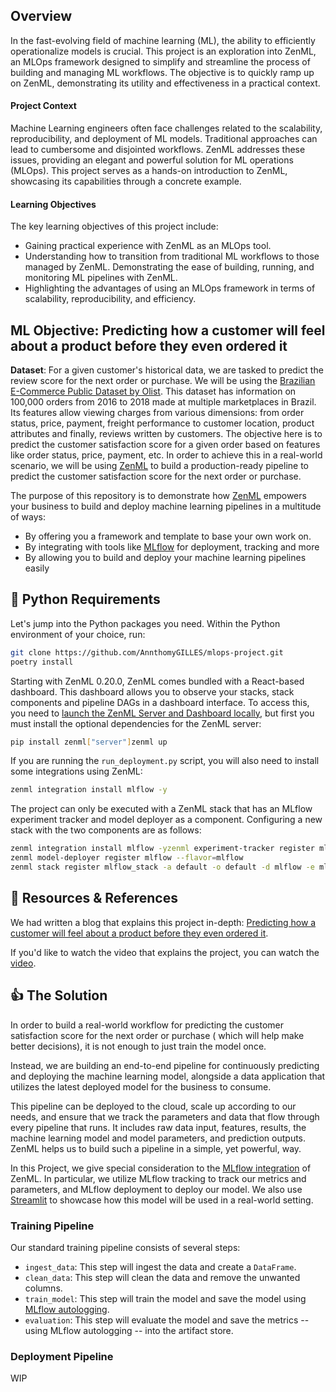 ## Overview

In the fast-evolving field of machine learning (ML), the ability to efficiently operationalize models is crucial. This
project is an exploration into ZenML, an MLOps framework designed to simplify and streamline the process of building and
managing ML workflows. The objective is to quickly ramp up on ZenML, demonstrating its utility and effectiveness in a
practical context.

#### Project Context

Machine Learning engineers often face challenges related to the scalability, reproducibility, and deployment of ML
models. Traditional approaches can lead to cumbersome and disjointed workflows. ZenML addresses these issues, providing
an elegant and powerful solution for ML operations (MLOps). This project serves as a hands-on introduction to ZenML,
showcasing its capabilities through a concrete example.

#### Learning Objectives

The key learning objectives of this project include:

- Gaining practical experience with ZenML as an MLOps tool.
- Understanding how to transition from traditional ML workflows to those managed by ZenML. Demonstrating the ease of
  building, running, and monitoring ML pipelines with ZenML.
- Highlighting the advantages of using an MLOps framework in terms of scalability, reproducibility, and efficiency.

## ML Objective: Predicting how a customer will feel about a product before they even ordered it

**Dataset**: For a given customer's historical data, we are tasked to predict the review score for the next order or
purchase. We will be using
the [Brazilian E-Commerce Public Dataset by Olist](https://www.kaggle.com/datasets/olistbr/brazilian-ecommerce). This
dataset has information on 100,000 orders from 2016 to 2018 made at multiple marketplaces in Brazil. Its features allow
viewing charges from various dimensions: from order status, price, payment, freight performance to customer location,
product attributes and finally, reviews written by customers. The objective here is to predict the customer satisfaction
score for a given order based on features like order status, price, payment, etc. In order to achieve this in a
real-world scenario, we will be using [ZenML](https://zenml.io/) to build a production-ready pipeline to predict the
customer satisfaction score for the next order or purchase.

The purpose of this repository is to demonstrate how [ZenML](https://github.com/zenml-io/zenml) empowers your business
to build and deploy machine learning pipelines in a multitude of ways:

- By offering you a framework and template to base your own work on.
- By integrating with tools like [MLflow](https://mlflow.org/) for deployment, tracking and more
- By allowing you to build and deploy your machine learning pipelines easily

## :snake: Python Requirements

Let's jump into the Python packages you need. Within the Python environment of your choice, run:

```bash
git clone https://github.com/AnnthomyGILLES/mlops-project.git
poetry install
```

Starting with ZenML 0.20.0, ZenML comes bundled with a React-based dashboard. This dashboard allows you
to observe your stacks, stack components and pipeline DAGs in a dashboard interface. To access this, you need
to [launch the ZenML Server and Dashboard locally](https://docs.zenml.io/user-guide/starter-guide#explore-the-dashboard),
but first you must install the optional dependencies for the ZenML server:

```bash
pip install zenml["server"]zenml up
```

If you are running the `run_deployment.py` script, you will also need to install some integrations using ZenML:

```bash
zenml integration install mlflow -y
```

The project can only be executed with a ZenML stack that has an MLflow experiment tracker and model deployer as a
component. Configuring a new stack with the two components are as follows:

```bash
zenml integration install mlflow -yzenml experiment-tracker register mlflow_tracker --flavor=mlflow
zenml model-deployer register mlflow --flavor=mlflow
zenml stack register mlflow_stack -a default -o default -d mlflow -e mlflow_tracker --set
```

## 📙 Resources & References

We had written a blog that explains this project
in-depth: [Predicting how a customer will feel about a product before they even ordered it](https://github.com/zenml-io/zenml-projects/tree/main/customer-satisfaction).

If you'd like to watch the video that explains the project, you can watch the [video](https://youtu.be/L3_pFTlF9EQ).

## :thumbsup: The Solution

In order to build a real-world workflow for predicting the customer satisfaction score for the next order or purchase (
which will help make better decisions), it is not enough to just train the model once.

Instead, we are building an end-to-end pipeline for continuously predicting and deploying the machine learning model,
alongside a data application that utilizes the latest deployed model for the business to consume.

This pipeline can be deployed to the cloud, scale up according to our needs, and ensure that we track the parameters and
data that flow through every pipeline that runs. It includes raw data input, features, results, the machine learning
model and model parameters, and prediction outputs. ZenML helps us to build such a pipeline in a simple, yet powerful,
way.

In this Project, we give special consideration to
the [MLflow integration](https://github.com/zenml-io/zenml/tree/main/examples) of ZenML. In particular, we utilize
MLflow tracking to track our metrics and parameters, and MLflow deployment to deploy our model. We also
use [Streamlit](https://streamlit.io/) to showcase how this model will be used in a real-world setting.

### Training Pipeline

Our standard training pipeline consists of several steps:

- `ingest_data`: This step will ingest the data and create a `DataFrame`.
- `clean_data`: This step will clean the data and remove the unwanted columns.
- `train_model`: This step will train the model and save the model
  using [MLflow autologging](https://www.mlflow.org/docs/latest/tracking.html).
- `evaluation`: This step will evaluate the model and save the metrics -- using MLflow autologging -- into the artifact
  store.

### Deployment Pipeline

WIP
